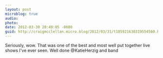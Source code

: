 ```yaml
---
layout: post
microblog: true
audio: 
photo: 
date: 2012-03-30 20:49:05 -0600
guid: http://craigmcclellan.micro.blog/2012/03/31/t185921630319554560.html
---
```

Seriously, wow. That was one of the best and most well put together live shows I've ever seen. Well done @KatieHerzig and band
